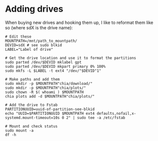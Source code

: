 # Adding drives

When buying new drives and hooking them up, I like to reformat them like so (where sdX is the drive name):

```shell
# Edit these
MOUNTPATH=/mnt/path_to_mountpath/
DEVID=sdX # see sudo blkid
LABEL="Label of drive"

# Get the drive location and use it to format the partitions
sudo parted /dev/$DEVID mklabel gpt
sudo parted /dev/$DEVID mkpart primary 0% 100%
sudo mkfs -L $LABEL -t ext4 "/dev/"$DEVID"1"

# Make paths and add them
sudo mkdir -p $MOUNTPATH"chia/download/"
sudo mkdir -p $MOUNTPATH"chia/plots/"
sudo chown -R $( whoami ) $MOUNTPATH
chia plots add -d $MOUNTPATH"chia/plots/"

# Add the drive to Fstab
PARTITIONUUID=uuid-of-partition-see-blkid
echo "UUID=$PARTITIONUUID $MOUNTPATH ext4 defaults,nofail,x-systemd.mount-timeout=10s 0 2" | sudo tee -a /etc/fstab

# Mount and check status
sudo mount -a
df -h

```